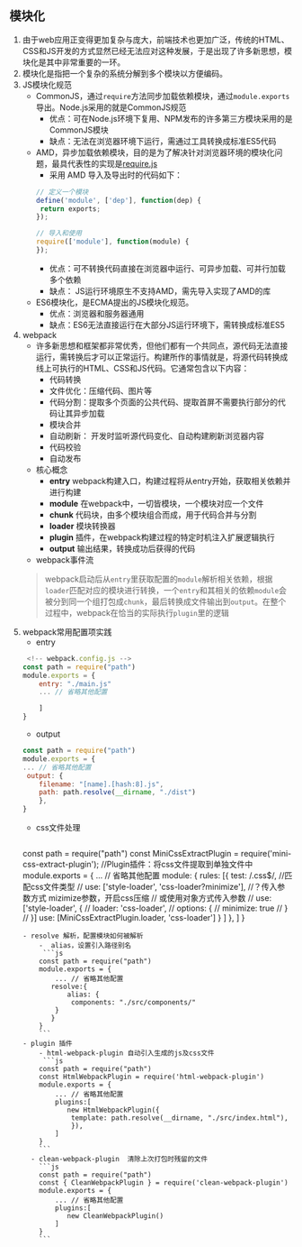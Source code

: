 ## 模块化
1. 由于web应用正变得更加复杂与庞大，前端技术也更加广泛，传统的HTML、CSS和JS开发的方式显然已经无法应对这种发展，于是出现了许多新思想，模块化是其中非常重要的一环。
2. 模块化是指把一个复杂的系统分解到多个模块以方便编码。
3. JS模块化规范
    - CommonJS，通过`require`方法同步加载依赖模块，通过`module.exports`导出。Node.js采用的就是CommonJS规范
        - 优点：可在Node.js环境下复用、NPM发布的许多第三方模块采用的是CommonJS模块
         - 缺点：无法在浏览器环境下运行，需通过工具转换成标准ES5代码
    - AMD，异步加载依赖模块，目的是为了解决针对浏览器环境的模块化问题，最具代表性的实现是[require.js](https://requirejs.org/ "require.js网址")
        - 采用 AMD 导入及导出时的代码如下：
        ```js
        // 定义一个模块
        define('module', ['dep'], function(dep) {
         return exports;
        });

        // 导入和使用
        require(['module'], function(module) {
        });
        ```
        - 优点：可不转换代码直接在浏览器中运行、可异步加载、可并行加载多个依赖
        - 缺点： JS运行环境原生不支持AMD，需先导入实现了AMD的库
    - ES6模块化，是ECMA提出的JS模块化规范。
        - 优点：浏览器和服务器通用
        - 缺点：ES6无法直接运行在大部分JS运行环境下，需转换成标准ES5
4. webpack 
    - 许多新思想和框架都非常优秀，但他们都有一个共同点，源代码无法直接运行，需转换后才可以正常运行。构建所作的事情就是，将源代码转换成线上可执行的HTML、CSS和JS代码。它通常包含以下内容：
        - 代码转换
        - 文件优化：压缩代码、图片等
        - 代码分割：提取多个页面的公共代码、提取首屏不需要执行部分的代码让其异步加载
        - 模块合并
        - 自动刷新： 开发时监听源代码变化、自动构建刷新浏览器内容
        - 代码校验
        - 自动发布
    - 核心概念
        - **entry** webpack构建入口，构建过程将从entry开始，获取相关依赖并进行构建
        - **module** 在webpack中，一切皆模块，一个模块对应一个文件
        - **chunk** 代码块，由多个模块组合而成，用于代码合并与分割
        - **loader** 模块转换器
        - **plugin** 插件，在webpack构建过程的特定时机注入扩展逻辑执行
        - **output** 输出结果，转换成功后获得的代码
    - webpack事件流
     > webpack启动后从`entry`里获取配置的`module`解析相关依赖，根据`loader`匹配对应的模块进行转换，一个`entry`和其相关的依赖`module`会被分到同一个组打包成`chunk`，最后转换成文件输出到`output`。在整个过程中，webpack在恰当的实际执行`plugin`里的逻辑
5. webpack常用配置项实践
   - entry 
    ```js
     <!-- webpack.config.js -->
    const path = require("path")
    module.exports = {
        entry: "./main.js"
        ... // 省略其他配置

        ]
    }
    ```
   - output
    ```js
    const path = require("path")
    module.exports = {
    ... // 省略其他配置
     output: {
        filename: "[name].[hash:8].js",
        path: path.resolve(__dirname, "./dist")
        },
    }
    ```
   - css文件处理
     ```js
    const path = require("path")
    const MiniCssExtractPlugin = require('mini-css-extract-plugin'); //Plugin插件：将css文件提取到单独文件中
    module.exports = {
        ... // 省略其他配置
         module: {
        rules: [{
                test: /\.css$/, //匹配css文件类型
                // use: ['style-loader', 'css-loader?minimize'], //？传入参数方式 mizimize参数，开启css压缩
                // 或使用对象方式传入参数
                // use: ['style-loader', {
                //     loader: 'css-loader',
                //     options: {
                //         minimize: true
                //     }
                // }]
                use: [MiniCssExtractPlugin.loader, 'css-loader']
            }
        ]
    },
        ]
    }
    ```
   - resolve 解析，配置模块如何被解析
        -  alias，设置引入路径别名
         ```js
        const path = require("path")
        module.exports = {
            ... // 省略其他配置
           resolve:{
               alias: {
                components: "./src/components/"
            }
           }
        }
        ``` 
    - plugin 插件
        - html-webpack-plugin 自动引入生成的js及css文件
         ```js
        const path = require("path")
        const HtmlWebpackPlugin = require('html-webpack-plugin')
        module.exports = {
            ... // 省略其他配置
            plugins:[
               new HtmlWebpackPlugin({
                template: path.resolve(__dirname, "./src/index.html"),
                }),
            ]
        }
        ```
      - clean-webpack-plugin  清除上次打包时残留的文件
        ```js
        const path = require("path")
        const { CleanWebpackPlugin } = require('clean-webpack-plugin')        
        module.exports = {
            ... // 省略其他配置
            plugins:[
               new CleanWebpackPlugin()
            ]
        }
        ```